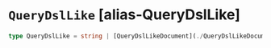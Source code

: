 # `QueryDslLike` [alias-QueryDslLike]
```typescript
type QueryDslLike = string | [QueryDslLikeDocument](./QueryDslLikeDocument.md);
```
